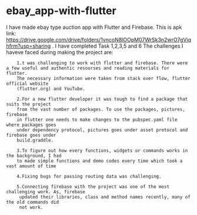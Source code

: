 # ebay_app-with-flutter
I have made ebay type auction app with Flutter and Firebase.
This is apk link: https://drive.google.com/drive/folders/1vncoN8IOOpM07WrSk3n2wrO7gViqhfrm?usp=sharing .
I have completed Task 1,2,3,5 and 6
The challenges I haveve faced during making the project are:





        1.t was challenging to work with flutter and firebase. There were a few useful and authentic resourses and reading materials for flutter.
        The necessary information were taken from stack over flow, flutter official website
        (flutter.org) and YouTube.

        2.For a new flutter developer it was tough to find a package that suits the project
        from the vast number of packages. To use the packages, pictures, firebase
        in flutter one needs to make changes to the pubspec.yaml file where packages goes 
        under dependency protocol, pictures goes under asset protocol and firebase goes under
        build.graddle. 

        3.To figure out how every functions, widgets or commands works in the background, I had
        to made simple functions and demo codes every time which took a vast amount of time

        4.Fixing bugs for passing routing data was challenging.

        5.Connecting firebase with the project was one of the most challenging work. As, firebase
         updated their libraries, class and method names recently, many of the old commands did
         not work. 
         
      
